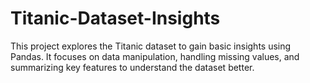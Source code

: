 # Titanic-Dataset-Insights
 This project explores the Titanic dataset to gain basic insights using Pandas. It focuses on data manipulation, handling missing values, and summarizing key features to understand the dataset better.
